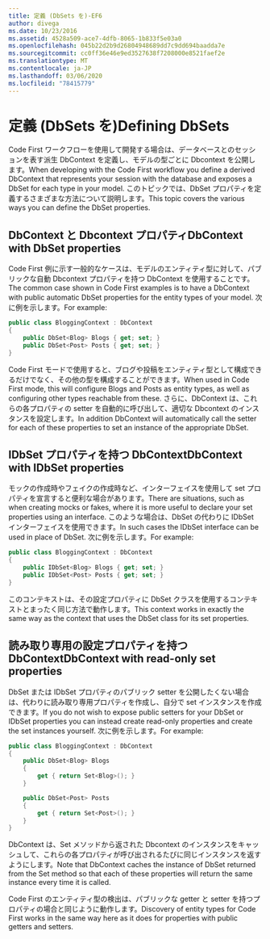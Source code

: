 ```yaml
---
title: 定義 (DbSets を)-EF6
author: divega
ms.date: 10/23/2016
ms.assetid: 4528a509-ace7-4dfb-8065-1b833f5e03a0
ms.openlocfilehash: 045b22d2b9d26804948689dd7c9dd694baadda7e
ms.sourcegitcommit: cc0ff36e46e9ed3527638f7208000e8521faef2e
ms.translationtype: MT
ms.contentlocale: ja-JP
ms.lasthandoff: 03/06/2020
ms.locfileid: "78415779"
---
```

# <a name="defining-dbsets"></a><span data-ttu-id="c8f01-102">定義 (DbSets を)</span><span class="sxs-lookup"><span data-stu-id="c8f01-102">Defining DbSets</span></span>
<span data-ttu-id="c8f01-103">Code First ワークフローを使用して開発する場合は、データベースとのセッションを表す派生 DbContext を定義し、モデルの型ごとに Dbcontext を公開します。</span><span class="sxs-lookup"><span data-stu-id="c8f01-103">When developing with the Code First workflow you define a derived DbContext that represents your session with the database and exposes a DbSet for each type in your model.</span></span> <span data-ttu-id="c8f01-104">このトピックでは、DbSet プロパティを定義するさまざまな方法について説明します。</span><span class="sxs-lookup"><span data-stu-id="c8f01-104">This topic covers the various ways you can define the DbSet properties.</span></span>  

## <a name="dbcontext-with-dbset-properties"></a><span data-ttu-id="c8f01-105">DbContext と Dbcontext プロパティ</span><span class="sxs-lookup"><span data-stu-id="c8f01-105">DbContext with DbSet properties</span></span>  

<span data-ttu-id="c8f01-106">Code First 例に示す一般的なケースは、モデルのエンティティ型に対して、パブリックな自動 Dbcontext プロパティを持つ DbContext を使用することです。</span><span class="sxs-lookup"><span data-stu-id="c8f01-106">The common case shown in Code First examples is to have a DbContext with public automatic DbSet properties for the entity types of your model.</span></span> <span data-ttu-id="c8f01-107">次に例を示します。</span><span class="sxs-lookup"><span data-stu-id="c8f01-107">For example:</span></span>  

``` csharp
public class BloggingContext : DbContext
{
    public DbSet<Blog> Blogs { get; set; }
    public DbSet<Post> Posts { get; set; }
}
```  

<span data-ttu-id="c8f01-108">Code First モードで使用すると、ブログや投稿をエンティティ型として構成できるだけでなく、その他の型を構成することができます。</span><span class="sxs-lookup"><span data-stu-id="c8f01-108">When used in Code First mode, this will configure Blogs and Posts as entity types, as well as configuring other types reachable from these.</span></span> <span data-ttu-id="c8f01-109">さらに、DbContext は、これらの各プロパティの setter を自動的に呼び出して、適切な Dbcontext のインスタンスを設定します。</span><span class="sxs-lookup"><span data-stu-id="c8f01-109">In addition DbContext will automatically call the setter for each of these properties to set an instance of the appropriate DbSet.</span></span>  

## <a name="dbcontext-with-idbset-properties"></a><span data-ttu-id="c8f01-110">IDbSet プロパティを持つ DbContext</span><span class="sxs-lookup"><span data-stu-id="c8f01-110">DbContext with IDbSet properties</span></span>  

<span data-ttu-id="c8f01-111">モックの作成時やフェイクの作成時など、インターフェイスを使用して set プロパティを宣言すると便利な場合があります。</span><span class="sxs-lookup"><span data-stu-id="c8f01-111">There are situations, such as when creating mocks or fakes, where it is more useful to declare your set properties using an interface.</span></span> <span data-ttu-id="c8f01-112">このような場合は、DbSet の代わりに IDbSet インターフェイスを使用できます。</span><span class="sxs-lookup"><span data-stu-id="c8f01-112">In such cases the IDbSet interface can be used in place of DbSet.</span></span> <span data-ttu-id="c8f01-113">次に例を示します。</span><span class="sxs-lookup"><span data-stu-id="c8f01-113">For example:</span></span>  

``` csharp
public class BloggingContext : DbContext
{
    public IDbSet<Blog> Blogs { get; set; }
    public IDbSet<Post> Posts { get; set; }
}
```  

<span data-ttu-id="c8f01-114">このコンテキストは、その設定プロパティに DbSet クラスを使用するコンテキストとまったく同じ方法で動作します。</span><span class="sxs-lookup"><span data-stu-id="c8f01-114">This context works in exactly the same way as the context that uses the DbSet class for its set properties.</span></span>  

## <a name="dbcontext-with-read-only-set-properties"></a><span data-ttu-id="c8f01-115">読み取り専用の設定プロパティを持つ DbContext</span><span class="sxs-lookup"><span data-stu-id="c8f01-115">DbContext with read-only set properties</span></span>  

<span data-ttu-id="c8f01-116">DbSet または IDbSet プロパティのパブリック setter を公開したくない場合は、代わりに読み取り専用プロパティを作成し、自分で set インスタンスを作成できます。</span><span class="sxs-lookup"><span data-stu-id="c8f01-116">If you do not wish to expose public setters for your DbSet or IDbSet properties you can instead create read-only properties and create the set instances yourself.</span></span> <span data-ttu-id="c8f01-117">次に例を示します。</span><span class="sxs-lookup"><span data-stu-id="c8f01-117">For example:</span></span>  

``` csharp
public class BloggingContext : DbContext
{
    public DbSet<Blog> Blogs
    {
        get { return Set<Blog>(); }
    }

    public DbSet<Post> Posts
    {
        get { return Set<Post>(); }
    }
}
```  

<span data-ttu-id="c8f01-118">DbContext は、Set メソッドから返された Dbcontext のインスタンスをキャッシュして、これらの各プロパティが呼び出されるたびに同じインスタンスを返すようにします。</span><span class="sxs-lookup"><span data-stu-id="c8f01-118">Note that DbContext caches the instance of DbSet returned from the Set method so that each of these properties will return the same instance every time it is called.</span></span>  

<span data-ttu-id="c8f01-119">Code First のエンティティ型の検出は、パブリックな getter と setter を持つプロパティの場合と同じように動作します。</span><span class="sxs-lookup"><span data-stu-id="c8f01-119">Discovery of entity types for Code First works in the same way here as it does for properties with public getters and setters.</span></span>  
